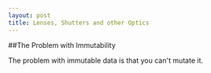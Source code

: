 ```yaml
---
layout: post
title: Lenses, Shutters and other Optics
---
```


##The Problem with Immutability

The problem with immutable data is that you can't mutate it.